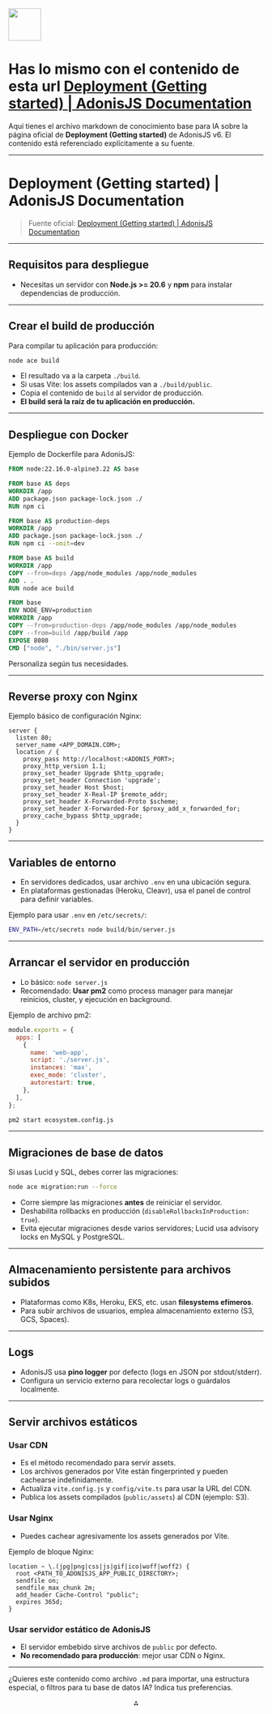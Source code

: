 <img src="https://r2cdn.perplexity.ai/pplx-full-logo-primary-dark%402x.png" style="height:64px;margin-right:32px"/>

# Has lo mismo con el contenido de esta url [Deployment (Getting started) | AdonisJS Documentation](https://docs.adonisjs.com/guides/getting-started/deployment)

Aquí tienes el archivo markdown de conocimiento base para IA sobre la página oficial de **Deployment (Getting started)** de AdonisJS v6. El contenido está referenciado explícitamente a su fuente.

***

# Deployment (Getting started) | AdonisJS Documentation

> Fuente oficial: [Deployment (Getting started) | AdonisJS Documentation](https://docs.adonisjs.com/guides/getting-started/deployment)

***

## Requisitos para despliegue

- Necesitas un servidor con **Node.js >= 20.6** y **npm** para instalar dependencias de producción.

***

## Crear el build de producción

Para compilar tu aplicación para producción:

```bash
node ace build
```

- El resultado va a la carpeta `./build`.
- Si usas Vite: los assets compilados van a `./build/public`.
- Copia el contenido de `build` al servidor de producción.
- **El build será la raíz de tu aplicación en producción.**

***

## Despliegue con Docker

Ejemplo de Dockerfile para AdonisJS:

```Dockerfile
FROM node:22.16.0-alpine3.22 AS base

FROM base AS deps
WORKDIR /app
ADD package.json package-lock.json ./
RUN npm ci

FROM base AS production-deps
WORKDIR /app
ADD package.json package-lock.json ./
RUN npm ci --omit=dev

FROM base AS build
WORKDIR /app
COPY --from=deps /app/node_modules /app/node_modules
ADD . .
RUN node ace build

FROM base
ENV NODE_ENV=production
WORKDIR /app
COPY --from=production-deps /app/node_modules /app/node_modules
COPY --from=build /app/build /app
EXPOSE 8080
CMD ["node", "./bin/server.js"]
```

Personaliza según tus necesidades.

***

## Reverse proxy con Nginx

Ejemplo básico de configuración Nginx:

```nginx
server {
  listen 80;
  server_name <APP_DOMAIN.COM>;
  location / {
    proxy_pass http://localhost:<ADONIS_PORT>;
    proxy_http_version 1.1;
    proxy_set_header Upgrade $http_upgrade;
    proxy_set_header Connection 'upgrade';
    proxy_set_header Host $host;
    proxy_set_header X-Real-IP $remote_addr;
    proxy_set_header X-Forwarded-Proto $scheme;
    proxy_set_header X-Forwarded-For $proxy_add_x_forwarded_for;
    proxy_cache_bypass $http_upgrade;
  }
}
```


***

## Variables de entorno

- En servidores dedicados, usar archivo `.env` en una ubicación segura.
- En plataformas gestionadas (Heroku, Cleavr), usa el panel de control para definir variables.

Ejemplo para usar `.env` en `/etc/secrets/`:

```bash
ENV_PATH=/etc/secrets node build/bin/server.js
```


***

## Arrancar el servidor en producción

- Lo básico: `node server.js`
- Recomendado: **Usar pm2** como process manager para manejar reinicios, cluster, y ejecución en background.

Ejemplo de archivo pm2:

```js
module.exports = {
  apps: [
    {
      name: 'web-app',
      script: './server.js',
      instances: 'max',
      exec_mode: 'cluster',
      autorestart: true,
    },
  ],
};
```

```bash
pm2 start ecosystem.config.js
```


***

## Migraciones de base de datos

Si usas Lucid y SQL, debes correr las migraciones:

```bash
node ace migration:run --force
```

- Corre siempre las migraciones **antes** de reiniciar el servidor.
- Deshabilita rollbacks en producción (`disableRollbacksInProduction: true`).
- Evita ejecutar migraciones desde varios servidores; Lucid usa advisory locks en MySQL y PostgreSQL.

***

## Almacenamiento persistente para archivos subidos

- Plataformas como K8s, Heroku, EKS, etc. usan **filesystems efímeros**.
- Para subir archivos de usuarios, emplea almacenamiento externo (S3, GCS, Spaces).

***

## Logs

- AdonisJS usa **pino logger** por defecto (logs en JSON por stdout/stderr).
- Configura un servicio externo para recolectar logs o guárdalos localmente.

***

## Servir archivos estáticos

### Usar CDN

- Es el método recomendado para servir assets.
- Los archivos generados por Vite están fingerprinted y pueden cachearse indefinidamente.
- Actualiza `vite.config.js` y `config/vite.ts` para usar la URL del CDN.
- Publica los assets compilados (`public/assets`) al CDN (ejemplo: S3).


### Usar Nginx

- Puedes cachear agresivamente los assets generados por Vite.

Ejemplo de bloque Nginx:

```nginx
location ~ \.(jpg|png|css|js|gif|ico|woff|woff2) {
  root <PATH_TO_ADONISJS_APP_PUBLIC_DIRECTORY>;
  sendfile on;
  sendfile_max_chunk 2m;
  add_header Cache-Control "public";
  expires 365d;
}
```


### Usar servidor estático de AdonisJS

- El servidor embebido sirve archivos de `public` por defecto.
- **No recomendado para producción**: mejor usar CDN o Nginx.

***

¿Quieres este contenido como archivo `.md` para importar, una estructura especial, o filtros para tu base de datos IA? Indica tus preferencias.

<div style="text-align: center">⁂</div>

[^1]: https://docs.adonisjs.com/guides/getting-started/deployment


